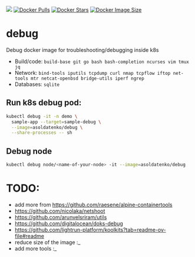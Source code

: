 ![](https://github.com/andriisoldatenko/debug/actions/workflows/docker-publish.yml/badge.svg)
[![Docker Pulls](https://badgen.net/docker/pulls/asoldatenko/debug?icon=docker&label=pulls)](https://hub.docker.com/r/asoldatenko/debug/)
[![Docker Stars](https://badgen.net/docker/stars/asoldatenko/debug?icon=docker&label=stars)](https://hub.docker.com/r/asoldatenko/debug/)
[![Docker Image Size](https://badgen.net/docker/size/asoldatenko/debug?icon=docker&label=image%20size)](https://hub.docker.com/r/asoldatenko/debug/)

# debug
Debug docker image for troubleshooting/debugging inside k8s

* Build/code: `build-base git go bash bash-completion ncurses vim tmux jq`
* Network: `bind-tools iputils tcpdump curl nmap tcpflow iftop net-tools mtr netcat-openbsd bridge-utils iperf ngrep`
* Databases: `sqlite`
## Run k8s debug pod:

```bash
kubectl debug -it -n demo \
  sample-app --target=sample-debug \
  --image=asoldatenko/debug \
  --share-processes -- sh
```


## Debug node
```bash
kubectl debug node/<name-of-your-node> -it --image=asoldatenko/debug
```


# TODO:
- add more from https://github.com/raesene/alpine-containertools
- https://github.com/nicolaka/netshoot
- https://github.com/arunvelsriram/utils
- https://github.com/digitalocean/doks-debug
- https://github.com/lightrun-platform/koolkits?tab=readme-ov-file#readme
- reduce size of the image :_
- add more tools :_
